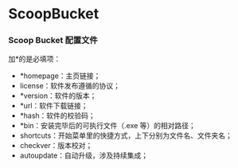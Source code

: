 # ScoopBucket

### Scoop Bucket 配置文件

加*的是必填项：

- *homepage：主页链接；
-	license：软件发布遵循的协议；
-	*version：软件的版本；
-	*url：软件下载链接；
-	*hash：软件的校验码；
-	*bin：安装完毕后的可执行文件（.exe 等）的相对路径；
-	shortcuts：开始菜单里的快捷方式，上下分别为文件名、文件夹名；
-	checkver：版本校对；
-	autoupdate：自动升级，涉及持续集成；
